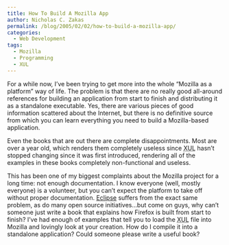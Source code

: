 ```yaml
---
title: How To Build A Mozilla App
author: Nicholas C. Zakas
permalink: /blog/2005/02/02/how-to-build-a-mozilla-app/
categories:
  - Web Development
tags:
  - Mozilla
  - Programming
  - XUL
---
```

For a while now, I&#8217;ve been trying to get more into the whole &#8220;Mozilla as a platform&#8221; way of life. The problem is that there are no really good all-around references for building an application from start to finish and distributing it as a standalone executable. Yes, there are various pieces of good information scattered about the Internet, but there is no definitive source from which you can learn everything you need to build a Mozilla-based application.

Even the books that are out there are complete disappointments. Most are over a year old, which renders them completely useless since <acronym title="XML User interface Language">XUL</acronym> hasn&#8217;t stopped changing since it was first introduced, rendering all of the examples in these books completely non-functional and useless.

This has been one of my biggest complaints about the Mozilla project for a long time: not enough documentation. I know everyone (well, mostly everyone) is a volunteer, but you can&#8217;t expect the platform to take off without proper documentation. <a title="Eclipse" rel="external" href="http://www.eclipe.org">Eclipse</a> suffers from the exact same problem, as do many open source initiatives&#8230;but come on guys, why can&#8217;t someone just write a book that explains how Firefox is built from start to finish? I&#8217;ve had enough of examples that tell you to load the <acronym title="XML User interface Language">XUL</acronym> file into Mozilla and lovingly look at your creation. How do I compile it into a standalone application? Could someone please write a useful book?
